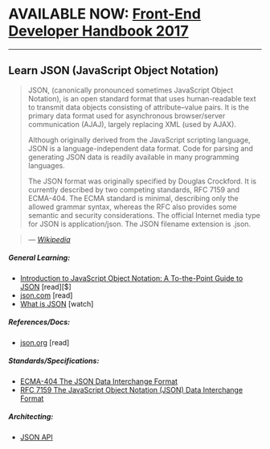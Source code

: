 # AVAILABLE NOW: [Front-End Developer Handbook 2017](https://frontendmasters.com/books/front-end-handbook/2017/)

***

## Learn JSON (JavaScript Object Notation)

> JSON, (canonically pronounced sometimes JavaScript Object Notation), is an open standard format that uses human-readable text to transmit data objects consisting of attribute–value pairs. It is the primary data format used for asynchronous browser/server communication (AJAJ), largely replacing XML (used by AJAX).
>
> Although originally derived from the JavaScript scripting language, JSON is a language-independent data format. Code for parsing and generating JSON data is readily available in many programming languages.
> 
> The JSON format was originally specified by Douglas Crockford. It is currently described by two competing standards, RFC 7159 and ECMA-404. The ECMA standard is minimal, describing only the allowed grammar syntax, whereas the RFC also provides some semantic and security considerations. The official Internet media type for JSON is application/json. The JSON filename extension is .json.

><cite>&#8212; [Wikipedia](https://en.wikipedia.org/wiki/JSON)</cite>

##### General Learning:

* [Introduction to JavaScript Object Notation: A To-the-Point Guide to JSON](http://www.amazon.com/Introduction-JavaScript-Object-Notation-Point/dp/1491929480/ref=pd_sim_sbs_14_1) [read][$]
* [json.com](https://www.json.com/) [read]
* [What is JSON](https://mijingo.com/lessons/what-is-json/) [watch]

##### References/Docs:

* [json.org](http://json.org/) [read]

##### Standards/Specifications:

* [ECMA-404 The JSON Data Interchange Format](http://www.ecma-international.org/publications/files/ECMA-ST/ECMA-404.pdf)
* [RFC 7159 The JavaScript Object Notation (JSON) Data Interchange Format](https://tools.ietf.org/html/rfc7159)

##### Architecting:

* [JSON API](http://jsonapi.org/)





















 






